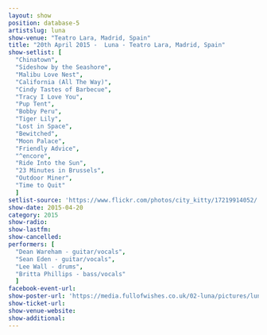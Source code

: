 ```yaml
---
layout: show
position: database-5
artistslug: luna
show-venue: "Teatro Lara, Madrid, Spain"
title: "20th April 2015 -  Luna - Teatro Lara, Madrid, Spain"
show-setlist: [
  "Chinatown",
  "Sideshow by the Seashore",
  "Malibu Love Nest",
  "California (All The Way)",
  "Cindy Tastes of Barbecue",
  "Tracy I Love You",
  "Pup Tent",
  "Bobby Peru",
  "Tiger Lily",
  "Lost in Space",
  "Bewitched",
  "Moon Palace",
  "Friendly Advice",
  "^encore",
  "Ride Into the Sun",
  "23 Minutes in Brussels",
  "Outdoor Miner",
  "Time to Quit"
  ]
setlist-source: 'https://www.flickr.com/photos/city_kitty/17219914052/'
show-date: 2015-04-20
category: 2015
show-radio:
show-lastfm:
show-cancelled:
performers: [
  "Dean Wareham - guitar/vocals",
  "Sean Eden - guitar/vocals",
  "Lee Wall - drums",
  "Britta Phillips - bass/vocals"
  ]
facebook-event-url:
show-poster-url: 'https://media.fullofwishes.co.uk/02-luna/pictures/luna-tour-spain-2015.jpg'
show-ticket-url:
show-venue-website:
show-additional:
---
```

